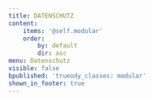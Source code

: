 ```yaml
---
title: DATENSCHUTZ
content:
    items: '@self.modular'
    order:
        by: default
        dir: asc
menu: Datenschutz
visible: false
bpublished: 'trueody_classes: modular'
shown_in_footer: true
---
```


